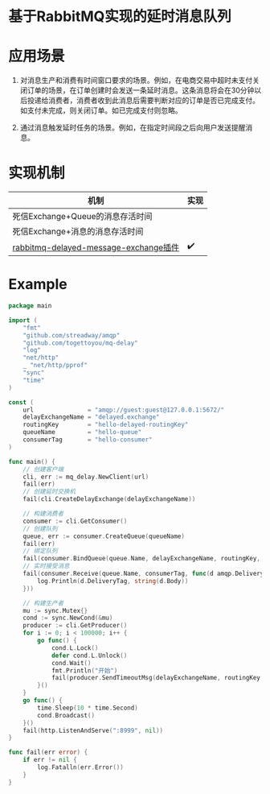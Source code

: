 # 基于RabbitMQ实现的延时消息队列

# 应用场景

1. 对消息生产和消费有时间窗口要求的场景。例如，在电商交易中超时未支付关闭订单的场景，在订单创建时会发送一条延时消息。这条消息将会在30分钟以后投递给消费者，消费者收到此消息后需要判断对应的订单是否已完成支付。如支付未完成，则关闭订单。如已完成支付则忽略。

1. 通过消息触发延时任务的场景。例如，在指定时间段之后向用户发送提醒消息。

# 实现机制

| 机制 | 实现 |
| ------------ | ------------- |
| 死信Exchange+Queue的消息存活时间 | |
| 死信Exchange+消息的消息存活时间 | |
| [rabbitmq-delayed-message-exchange插件](https://github.com/rabbitmq/rabbitmq-delayed-message-exchange) | ✔️ |

# Example

```go
package main

import (
	"fmt"
	"github.com/streadway/amqp"
	"github.com/togettoyou/mq-delay"
	"log"
	"net/http"
	_ "net/http/pprof"
	"sync"
	"time"
)

const (
	url               = "amqp://guest:guest@127.0.0.1:5672/"
	delayExchangeName = "delayed.exchange"
	routingKey        = "hello-delayed-routingKey"
	queueName         = "hello-queue"
	consumerTag       = "hello-consumer"
)

func main() {
	// 创建客户端
	cli, err := mq_delay.NewClient(url)
	fail(err)
	// 创建延时交换机
	fail(cli.CreateDelayExchange(delayExchangeName))

	// 构建消费者
	consumer := cli.GetConsumer()
	// 创建队列
	queue, err := consumer.CreateQueue(queueName)
	fail(err)
	// 绑定队列
	fail(consumer.BindQueue(queue.Name, delayExchangeName, routingKey, false, nil))
	// 实时接受消息
	fail(consumer.Receive(queue.Name, consumerTag, func(d amqp.Delivery) {
		log.Println(d.DeliveryTag, string(d.Body))
	}))

	// 构建生产者
	mu := sync.Mutex{}
	cond := sync.NewCond(&mu)
	producer := cli.GetProducer()
	for i := 0; i < 100000; i++ {
		go func() {
			cond.L.Lock()
			defer cond.L.Unlock()
			cond.Wait()
			fmt.Println("开始")
			fail(producer.SendTimeoutMsg(delayExchangeName, routingKey, []byte("你好-"+time.Now().String()), 5))
		}()
	}
	go func() {
		time.Sleep(10 * time.Second)
		cond.Broadcast()
	}()
	fail(http.ListenAndServe(":8999", nil))
}

func fail(err error) {
	if err != nil {
		log.Fatalln(err.Error())
	}
}
```

